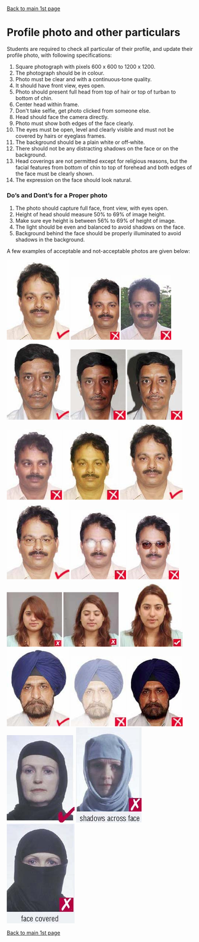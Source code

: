 [Back to main 1st page](ExamInstDec2020.html)

# Profile photo and other particulars

Students are required to check all particular of their profile, and update their profile photo, with following specifications:

1. Square photograph with pixels 600 x 600 to 1200 x 1200.
2. The photograph should be in colour.
3. Photo must be clear and with a continuous‐tone quality.
4. It should have front view, eyes open.
5. Photo should present full head from top of hair or top of turban to bottom of chin.
6. Center head within frame.
7. Don't take selfie, get photo clicked from someone else.
8. Head should face the camera directly.
9. Photo must show both edges of the face clearly.
10. The eyes must be open, level and clearly visible and must not be covered by hairs or eyeglass frames.
7. The background should be a plain white or off‐white.
8. There should not be any distracting shadows on the face or on the background.
9. Head  coverings  are  not  permitted  except  for  religious  reasons,  but  the  facial features from bottom of chin to top of forehead and both edges of the face must be clearly shown.
10. The expression on the face should look natural.

### Do’s and Dont’s for a Proper photo

1. The photo should capture full face, front view, with eyes open.
1. Height  of head  should measure  50% to 69% of image height.
2. Make sure eye height is between 56% to 69% of height of image.
3. The light should be even and balanced to avoid shadows on the face.
4. Background  behind  the  face  should  be  properly  illuminated  to  avoid  shadows  in the background.

A few examples of acceptable and not-acceptable photos are given below:

![image7.png](Dec2020/media/Photo/image7.png)
![image8.png](Dec2020/media/Photo/image8.jpeg)
![image9.png](Dec2020/media/Photo/image9.jpeg)
![image10.png](Dec2020/media/Photo/image10.png)
![image11.png](Dec2020/media/Photo/image11.jpeg)
![image12.png](Dec2020/media/Photo/image12.png)
![image13.png](Dec2020/media/Photo/image13.jpeg)
![image14.png](Dec2020/media/Photo/image14.jpeg)
![image15.png](Dec2020/media/Photo/image15.png)
![image16.png](Dec2020/media/Photo/image16.png)
![image17.png](Dec2020/media/Photo/image17.jpeg)
![image18.png](Dec2020/media/Photo/image18.jpeg)
![image19.png](Dec2020/media/Photo/image19.jpeg)
![image20.png](Dec2020/media/Photo/image20.jpeg)
![image21.png](Dec2020/media/Photo/image21.jpeg)
![image22.png](Dec2020/media/Photo/image22.png)
![image23.png](Dec2020/media/Photo/image23.jpeg)
![image24.png](Dec2020/media/Photo/image24.jpeg)
![image25.png](Dec2020/media/Photo/image25.png)
![image26.png](Dec2020/media/Photo/image26.png)
![image27.png](Dec2020/media/Photo/image27.jpeg)

[Back to main 1st page](ExamInstDec2020.html)
